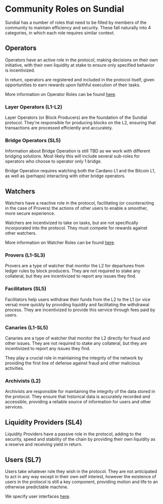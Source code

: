 # Community Roles on Sundial

Sundial has a number of roles that need to be filled by members of the community to maintain efficiency and security. These fall naturally into 4 categories, in which each role requires similar context.

## Operators

Operators have an active role in the protocol, making decisions on their own initiative, with their own liquidity at stake to ensure only specified behavior is incentivized.

In return, operators are registered and included in the protocol itself, given opportunities to earn rewards upon faithful execution of their tasks.

More information on Operator Roles can be found [here](./operators.md).


### Layer Operators (L1-L2)

Layer Operators (or Block Producers) are the foundation of the Sundial protocol. They're responsible for producing blocks on the L2, ensuring that transactions are processed efficiently and accurately. 

### Bridge Operators (SL5)

Information about Bridge Operation is still TBD as we work with different bridging solutions. Most likely this will include several sub-roles for operators who choose to operator only 1 bridge.

Bridge Operation requires watching both the Cardano L1 and the Bitcoin L1, as well as (perhaps) interacting with other bridge operators.

## Watchers

Watchers have a reactive role in the protocol, facilitating (or counteracting in the case of Provers) the actions of other users to enable a smoother, more secure experience.

Watchers are incentivized to take on tasks, but are not specifically incorporated into the protocol. They must compete for rewards against other watchers.

More information on Watcher Roles can be found [here](./watchers.md).

### Provers (L1-SL3)

Provers are a type of watcher that monitor the L2 for departures from ledger rules by block producers. They are not required to stake any collateral, but they are incentivized to report any issues they find.

### Facilitators (SL5)

Facilitators help users withdraw their funds from the L2 to the L1 (or vice versa) more quickly by providing liquidity and facilitating the withdrawal process. They are incentivized to provide this service through fees paid by users.

### Canaries (L1-SL5)

Canaries are a type of watcher that monitor the L2 directly for fraud and other issues. They are not required to stake any collateral, but they are incentivized to report any issues they find.

They play a crucial role in maintaining the integrity of the network by providing the first line of defense against fraud and other malicious activities.

### Archivists (L2)
Archivists are responsible for maintaining the integrity of the data stored in the protocol. They ensure that historical data is accurately recorded and accessible, providing a reliable source of information for users and other services.

## Liquidity Providers (SL4)

Liquidity Providers have a passive role in the protocol, adding to the security, speed and stability of the chain by providing their own liquidity as a reserve and receiving yield in return.

## Users (SL7)

Users take whatever role they wish in the protocol. They are not anticipated to act in any way except in their own self interest, however the existence of users in the protocol is still a key component, providing motion and life to an otherwise predictable machine.

We specify user interfaces [here](../layers/SL7/user-interfaces.md).

